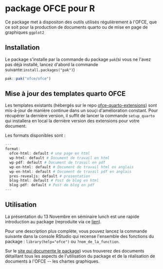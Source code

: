 # package OFCE pour R

Ce package met à dispositon des outils utilisés régulièrement à l'OFCE, que ce soit pour la production de documents quarto ou de mise en page de graphiques `ggplot2`

## Installation

Le package s'installe par la commande du package `pak`(si vous ne l'avez pas déjà installé, lancez d'abord la commande suivante:`install.packages("pak")`)

``` r
pak::pak("ofce/ofce")
```

## Mise à jour des templates quarto OFCE

Les templates existants (hébergés sur le repo [ofce-quarto-extensions](https://github.com/OFCE/ofce-quarto-extensions)) sont mis-à-jour de manière continue dans un souçi d'amélioration constant. Pour récupérer la dernière version, il suffit de lancer la commande `setup_quarto` qui installera en local la dernière version des extensions pour votre document.

Les formats disponibles sont :

``` r
---
format:
  ofce-html: default # une page en html
  wp-html: default # Document de travail en html
  wp-pdf: default # Document de travail en pdf
  wp-en-html: default # Document de travail html en anglais
  wp-en-html: default # Document de travail pdf en anglais
  pres-revealjs: default # presentation
  blog-html: default # Post de blog en html
  blog-pdf: default # Post de blog en pdf
---
```

## Utilisation

La présentation du 13 Novembre en séminaire lunch est une rapide introduction au package (reproduite via ce [lien](https://ofce.github.io/ofce/)).

Pour une description plus complète, vous pouvez lancez la commande suivante dans la console RStudio qui recense l'ensemble des fonctions du package : `library(help="ofce")` ou `?nom_de_la_function`.

Sur le [site qui documente le package](https://ofce.github.io/ofce/)) vous trouverez des documents détaillant tous les aspects de l'utilisation du package et de la réalisation de documents à l'OFCE -- les chartes graphiques.
